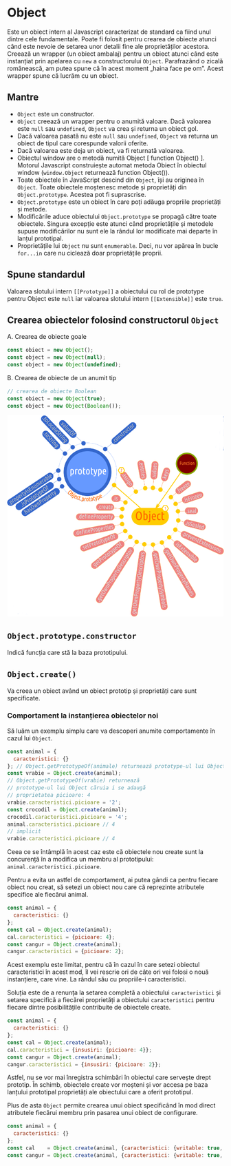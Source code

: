 # Object

Este un obiect intern al Javascript caracterizat de standard ca fiind unul dintre cele fundamentale. Poate fi folosit pentru crearea de obiecte atunci când este nevoie de setarea unor detalii fine ale proprietăților acestora.
Creează un wrapper (un obiect ambalaj) pentru un obiect atunci când este instanțiat prin apelarea cu `new` a constructorului `Object`. Parafrazând o zicală românească, am putea spune că în acest moment „haina face pe om”. Acest wrapper spune că lucrăm cu un obiect.

## Mantre

-   `Object` este un constructor.
-   `Object` creează un wrapper pentru o anumită valoare. Dacă valoarea este `null` sau `undefined`, `Object` va crea și returna un obiect gol.
-   Dacă valoarea pasată nu este `null` sau `undefined`, `Object` va returna un obiect de tipul care corespunde valorii oferite.
-   Dacă valoarea este deja un obiect, va fi returnată valoarea.
-   Obiectul window are o metodă numită Object \[ function Object() ]. Motorul Javascript construiește automat metoda Obiect în obiectul window (`window.Object` returnează function Object()).
-   Toate obiectele în JavaScript descind din `Object`, își au originea în `Object`. Toate obiectele moștenesc metode și proprietăți din `Object.prototype`. Acestea pot fi suprascrise.
-   `Object.prototype` este un obiect în care poți adăuga propriile proprietăți și metode.
-   Modificările aduce obiectului `Object.prototype` se propagă către toate obiectele. Singura excepție este atunci când proprietățile și metodele supuse modificărilor nu sunt ele la rândul lor modificate mai departe în lanțul prototipal.
-   Proprietățile lui `Object` nu sunt `enumerable`. Deci, nu vor apărea în bucle `for...in` care nu ciclează doar proprietățile proprii.

## Spune standardul

Valoarea slotului intern `[[Prototype]]` a obiectului cu rol de prototype pentru Object este `null` iar valoarea slotului intern `[[Extensible]]` este `true`.

## Crearea obiectelor folosind constructorul `Object`

A. Crearea de obiecte goale

```javascript
const obiect = new Object();
const object = new Object(null);
const object = new Object(undefined);
```

B. Crearea de obiecte de un anumit tip

```javascript
// crearea de obiecte Boolean
const obiect = new Object(true);
const object = new Object(Boolean());
```

![](ObjectMap.png)

## `Object.prototype.constructor`

Indică funcția care stă la baza prototipului.

## `Object.create()`

Va creea un obiect având un obiect prototip și proprietăți care sunt specificate.

### Comportament la instanțierea obiectelor noi

Să luăm un exemplu simplu care va descoperi anumite comportamente în cazul lui `Object`.

```javascript
const animal = {
  caracteristici: {}
}; // Object.getPrototypeOf(animale) returnează prototype-ul lui Object
const vrabie = Object.create(animal);
// Object.getPrototypeOf(vrabie) returnează
// prototype-ul lui Object căruia i se adaugă
// proprietatea picioare: 4
vrabie.caracteristici.picioare = '2';
const crocodil = Object.create(animal);
crocodil.caracteristici.picioare = '4';
animal.caracteristici.picioare // 4
// implicit
vrabie.caracteristici.picioare // 4
```

Ceea ce se întâmplă în acest caz este că obiectele nou create sunt la concurență în a modifica un membru al prototipului: `animal.caracteristici.picioare`.

Pentru a evita un astfel de comportament, ai putea gândi ca pentru fiecare obiect nou creat, să setezi un obiect nou care că reprezinte atributele specifice ale fiecărui animal.

```javascript
const animal = {
  caracteristici: {}
};
const cal = Object.create(animal);
cal.caracteristici = {picioare: 4};
const cangur = Object.create(animal);
cangur.caracteristici = {picioare: 2};
```

Acest exemplu este limitat, pentru că în cazul în care setezi obiectul caracteristici în acest mod, îl vei rescrie ori de câte ori vei folosi o nouă instanțiere, care vine. La rândul său cu propriile-i caracteristici.

Soluția este de a renunța la setarea completă a obiectului `caracteristici` și setarea specifică a fiecărei proprietăți a obiectului `caracteristici` pentru fiecare dintre posibilitățile contribuite de obiectele create.

```javascript
const animal = {
  caracteristici: {}
};
const cal = Object.create(animal);
cal.caracteristici = {insusiri: {picioare: 4}};
const cangur = Object.create(animal);
cangur.caracteristici = {insusiri: {picioare: 2}};
```

Astfel, nu se vor mai înregistra schimbări în obiectul care servește drept prototip. În schimb, obiectele create vor moșteni și vor accesa pe baza lanțului prototipal proprietăți ale obiectului care a oferit prototipul.

Plus de asta `Object` permite crearea unui obiect specificând în mod direct atributele fiecărui membru prin pasarea unui obiect de configurare.

```javascript
const animal = {
  caracteristici: {}
};
const cal    = Object.create(animal, {caracteristici: {writable: true, configurable: true, value: {picioare: 4}}});
const cangur = Object.create(animal, {caracteristici: {writable: true, configurable: true, value: {picioare: 2}}});
```
